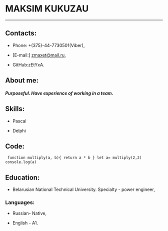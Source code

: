 # MAKSIM KUKUZAU
*****
## Contacts:
 * Phone: +(375)-44-7730501(Viber),

 * [E-mail:] zmaxet@mail.ru,

 * GitHub:zEtYxA.

## About me:
##### _Purposeful. Have experience of working in a team._

## Skills:
* Pascal  

* Delphi  

## Code:
`
function multiply(a, b){
 return a * b
}
let a= multiply(2,2)
console.log(a)`

## Education:
 * Belarusian National Technical University. Specialty - power engineer,

### Languages:
 * Russian- Native,

 * English - A1.






